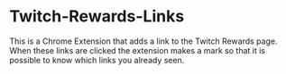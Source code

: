# Twitch-Rewards-Links
This is a Chrome Extension that adds a link to the Twitch Rewards page. When these links are clicked the extension makes a mark so that it is possible to know which links you already seen.
